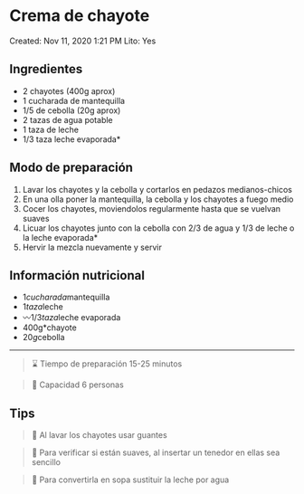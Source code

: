 # Crema de chayote

Created: Nov 11, 2020 1:21 PM
Lito: Yes

## Ingredientes

- 2 chayotes (400g aprox)
- 1 cucharada de mantequilla
- 1/5 de cebolla (20g aprox)
- 2 tazas de agua potable
- 1 taza de leche
- 1/3 taza leche evaporada*

## Modo de preparación

1. Lavar los chayotes y la cebolla y cortarlos en pedazos medianos-chicos
2. En una olla poner la mantequilla, la cebolla y los chayotes a fuego medio
3. Cocer los chayotes, moviendolos regularmente hasta que se vuelvan suaves
4. Licuar los chayotes junto con la cebolla con 2/3 de agua y 1/3 de leche o la leche evaporada*
5. Hervir la mezcla nuevamente y servir

## Información nutricional

- 1*cucharada*mantequilla
- 1*taza*leche
- 〰1/3*taza*leche evaporada
- 400g*chayote
- 20*g*cebolla

---

> ⌛ Tiempo de preparación 15-25 minutos

> 🧇 Capacidad 6 personas

## Tips

> 🔆 Al lavar los chayotes usar guantes

> 🔆 Para verificar si están suaves, al insertar un tenedor en ellas sea sencillo

> 🔆 Para convertirla en sopa sustituir la leche por agua